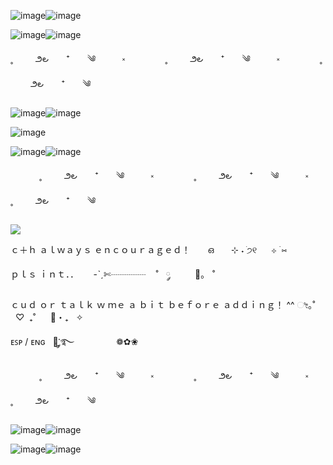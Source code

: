 ![image](https://github.com/user-attachments/assets/14ae9aae-cb8f-45a9-aeb6-e0ac08abc9f5)![image](https://github.com/user-attachments/assets/4d64fc6f-4243-4dcd-bc35-b07624a563ab)

![image](https://github.com/user-attachments/assets/3a296e83-c279-4b7d-860b-95342b56ad04)![image](https://github.com/user-attachments/assets/74f8a6ba-add3-4751-8069-c1acb6122faa)


    
  ˳ 　   　౨౿　　⁺　　༄　　　༝　          　　 　˳ 　   　౨౿　　⁺　　༄　　　༝　       　　 　˳ 　   　౨౿　　⁺　　༄

![image](https://github.com/user-attachments/assets/deb34942-bc49-421a-b893-4390a0726db6)![image](https://github.com/user-attachments/assets/470ab051-6488-4a6b-8a7e-d121f42eb122)




![image](https://github.com/user-attachments/assets/89a83b79-0111-4747-8c12-00008a918846)








![image](https://github.com/user-attachments/assets/407b69d5-5ad4-47f5-9aaa-fcd81909a8d3)![image](https://github.com/user-attachments/assets/faec340b-55d9-4f48-a0c0-a0e6080c7fc6)


　　 　˳ 　   　౨౿　　⁺　　༄　　　༝　          　　 　˳ 　   　౨౿　　⁺　　༄　　　༝　       　　 　˳ 　   　౨౿　　⁺　　༄
 

![](https://komarev.com/ghpvc/?username=your-github-crypticdeceit&color=dc143c&label=♡)


ｃ＋ｈ ａｌｗａｙｓ ｅｎｃｏｕｒａｇｅｄ！‎ ‎ ‎ ‎ ‎ ‎ ‎ ഒ‎ ‎ ‎ ‎ ‎ ‎ ‎ ⊹ ˖ ֹ੭୧  ‎ ‎ ‎ ‎ ‎ ‎ ‎ ‎  ⊹ ࣪ ⑅


ｐｌｓ ｉｎｔ．．‎ ‎ ‎ ‎ ‎ ‎ -ˋˏ✄┈┈┈┈  ‎ ‎ ‎ ˚ ‎ ‎ ༘ ‎ ‎ ‎ ‎ ‎ ‎ ‎ ‎ ‎ 🦕｡‎ ‎ ‎ ˚


ｃｕｄ ｏｒ ｔａｌｋ ｗ ｍｅ ａ ｂｉｔ ｂｅｆｏｒｅ ａｄｄｉｎｇ！ ^^ ‎ ‎ ‎ ‎ ‎ ‎ ೀ｡˚‎ ‎ ‎ ‎ ‎ ‎ ‎ ♡‎ ‎ ₊˚ ‎ ‎ ‎ ‎ ‎ 🦢・₊‎ ‎ ‎ ✧

ᴇꜱᴘ / ᴇɴɢ  ‎ ‎ 🤍ִֶָ་༘࿐ ‎ ‎ ‎ ‎ ‎ ‎ ‎ ‎ ‎ ‎ ‎ ‎ ‎ ‎ ‎ ‎ ❁‎✿‎❀


　　 　˳ 　   　౨౿　　⁺　　༄　　　༝　          　　 　˳ 　   　౨౿　　⁺　　༄　　　༝　       　　 　˳ 　   　౨౿　　⁺　　༄

![image](https://github.com/user-attachments/assets/df1403ad-0ce4-4e84-ab91-f8ad85145580)![image](https://github.com/user-attachments/assets/12b88333-3e68-4ece-b6d3-7ab812403cb1)



![image](https://github.com/user-attachments/assets/53947cb4-2bc4-4e3a-a06a-8a0bb39ff0fe)![image](https://github.com/user-attachments/assets/4371f32b-9b4f-4043-90fa-4e3676371090)
